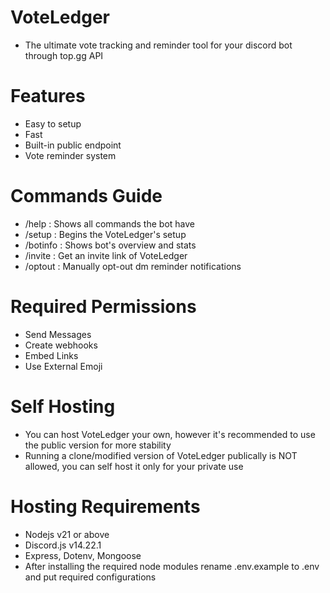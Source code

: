 # VoteLedger

- The ultimate vote tracking and reminder tool for your discord bot through top.gg API

# Features

- Easy to setup
- Fast
- Built-in public endpoint
- Vote reminder system
  
# Commands Guide

- /help : Shows all commands the bot have
- /setup : Begins the VoteLedger's setup
- /botinfo : Shows bot's overview and stats
- /invite : Get an invite link of VoteLedger
- /optout : Manually opt-out dm reminder notifications

# Required Permissions

- Send Messages
- Create webhooks
- Embed Links
- Use External Emoji

# Self Hosting

- You can host VoteLedger your own, however it's recommended to use the public version for more stability
- Running a clone/modified version of VoteLedger publically is NOT allowed, you can self host it only for your private use

# Hosting Requirements

- Nodejs v21 or above
- Discord.js v14.22.1
- Express, Dotenv, Mongoose
- After installing the required node modules rename .env.example to .env and put required configurations
